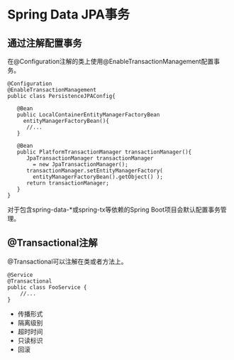 # Spring Data JPA事务

## 通过注解配置事务

在@Configuration注解的类上使用@EnableTransactionManagement配置事务。

	@Configuration
	@EnableTransactionManagement
	public class PersistenceJPAConfig{
	 
	   @Bean
	   public LocalContainerEntityManagerFactoryBean
	     entityManagerFactoryBean(){
	      //...
	   }
	 
	   @Bean
	   public PlatformTransactionManager transactionManager(){
	      JpaTransactionManager transactionManager
	        = new JpaTransactionManager();
	      transactionManager.setEntityManagerFactory(
	        entityManagerFactoryBean().getObject() );
	      return transactionManager;
	   }
	}

对于包含spring-data-\*或spring-tx等依赖的Spring Boot项目会默认配置事务管理。

## @Transactional注解

@Transactional可以注解在类或者方法上。

	@Service
	@Transactional
	public class FooService {
	    //...
	}

- 传播形式
- 隔离级别
- 超时时间
- 只读标识
- 回滚